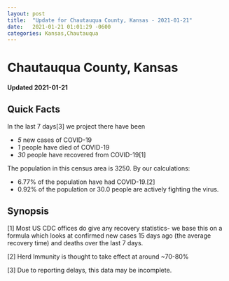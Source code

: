 ```yaml
---
layout: post
title:  "Update for Chautauqua County, Kansas - 2021-01-21"
date:   2021-01-21 01:01:29 -0600
categories: Kansas,Chautauqua
---
```


# Chautauqua County, Kansas
#### Updated 2021-01-21

## Quick Facts

In the last 7 days[3] we project there have been
- *5* new cases of COVID-19
- *1* people have died of COVID-19
- *30* people have recovered from COVID-19[1]

The population in this census area is 3250. By our calculations:
- 6.77% of the population have had COVID-19.[2]
- 0.92% of the population or 30.0 people are actively fighting the virus.

## Synopsis




[1] Most US CDC offices do give any recovery statistics- we base this on a formula which looks at confirmed new cases
15 days ago (the average recovery time) and deaths over the last 7 days.

[2] Herd Immunity is thought to take effect at around ~70-80%

[3] Due to reporting delays, this data may be incomplete.
 
    